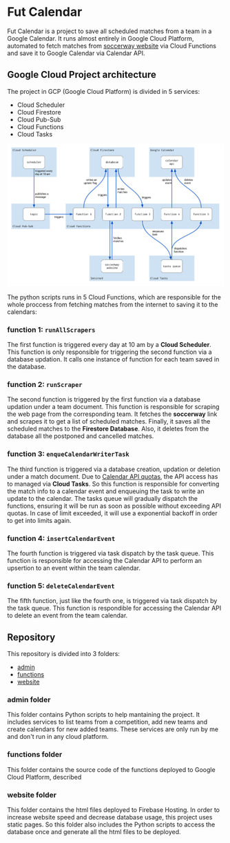 # Fut Calendar
Fut Calendar is a project to save all scheduled matches from a team in a Google Calendar. It runs almost entirely in Google Cloud Platform, automated to fetch matches from [soccerway website](https://soccerway.com/) via Cloud Functions and save it to Google Calendar via Calendar API.

## Google Cloud Project architecture
The project in GCP (Google Cloud Platform) is divided in 5 services:
- Cloud Scheduler
- Cloud Firestore
- Cloud Pub-Sub
- Cloud Functions
- Cloud Tasks

![project diagram](diagram.png?raw=true)

The python scripts runs in 5 Cloud Functions, which are responsible for the whole proccess from fetching matches from the internet to saving it to the calendars:

### function 1: `runAllScrapers`
The first function is triggered every day at 10 am by a **Cloud Scheduler**. This function is only responsible for triggering the second function via a database updation. It calls one instance of function for each team saved in the database.

### function 2: `runScraper`
The second function is triggered by the first function via a database updation under a team document. This function is responsible for scraping the web page from the corresponding team. It fetches the **soccerway** link and scrapes it to get a list of scheduled matches. Finally, it saves all the scheduled matches to the **Firestore Database**. Also, it deletes from the database all the postponed and cancelled matches.

### function 3: `enqueCalendarWriterTask`
The third function is triggered via a database creation, updation or deletion under a match document. Due to [Calendar API quotas](https://developers.google.com/calendar/api/guides/quota), the API access has to managed via **Cloud Tasks**. So this function is responsible for converting the match info to a calendar event and enqueuing the task to write an update to the calendar. The tasks queue will gradually dispatch the functions, ensuring it will be run as soon as possible without exceeding API quotas. In case of limit exceeded, it will use a exponential backoff in order to get into limits again.

### function 4: `insertCalendarEvent`
The fourth function is triggered via task dispatch by the task queue. This function is responsible for accessing the Calendar API to perform an upsertion to an event within the team calendar.

### function 5: `deleteCalendarEvent`
The fifth function, just like the fourth one, is triggered via task dispatch by the task queue. This function is respondible for accessing the Calendar API to delete an event from the team calendar.

## Repository
This repository is divided into 3 folders:
- [admin](#admin-folder)
- [functions](#functions-folder)
- [website](#website-folder)

### admin folder
This folder contains Python scripts to help mantaining the project. It includes services to list teams from a competition, add new teams and create calendars for new added teams. These services are only run by me and don't run in any cloud platform.

### functions folder
This folder contains the source code of the functions deployed to Google Cloud Platform, described 

### website folder
This folder contains the html files deployed to Firebase Hosting. In order to increase website speed and decrease database usage, this project uses static pages. So this folder also includes the Python scripts to access the database once and generate all the html files to be deployed.